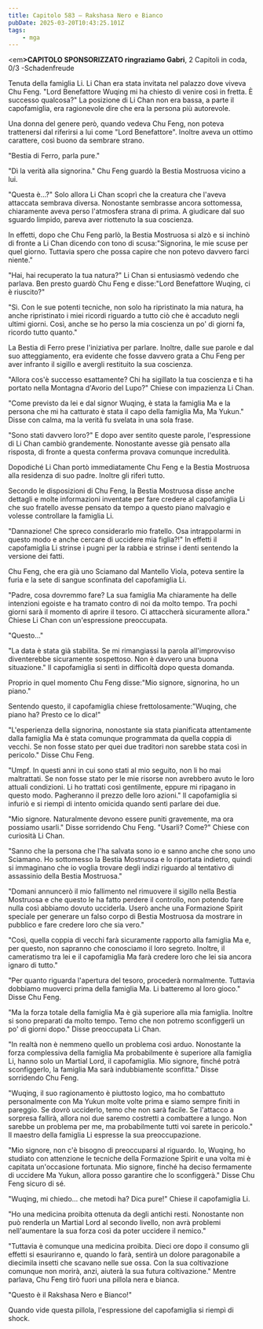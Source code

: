 ```yaml
---
title: Capitolo 583 – Rakshasa Nero e Bianco
pubDate: 2025-03-20T10:43:25.101Z
tags:
    - mga
---
```



<em<strong>>CAPITOLO SPONSORIZZATO ringraziamo Gabri</strong>,
2 Capitoli in coda, 0/3
-Schadenfreude</em>


Tenuta della famiglia Li. Li Chan era stata invitata nel palazzo dove viveva Chu Feng.
"Lord Benefattore Wuqing mi ha chiesto di venire così in fretta. È successo qualcosa?" La posizione di Li Chan non era bassa, a parte il capofamiglia, era ragionevole dire che era la persona più autorevole.


Una donna del genere però, quando vedeva Chu Feng, non poteva trattenersi dal riferirsi a lui come "Lord Benefattore". Inoltre aveva un ottimo carattere, così buono da sembrare strano.


"Bestia di Ferro, parla pure."


"Dì la verità alla signorina." Chu Feng guardò la Bestia Mostruosa vicino a lui.


"Questa è...?" Solo allora Li Chan scoprì che la creatura che l'aveva attaccata sembrava diversa. Nonostante sembrasse ancora sottomessa, chiaramente aveva perso l'atmosfera strana di prima. A giudicare dal suo sguardo limpido, pareva aver riottenuto la sua coscienza.


In effetti, dopo che Chu Feng parlò, la Bestia Mostruosa si alzò e si inchinò di fronte a Li Chan dicendo con tono di scusa:"Signorina, le mie scuse per quel giorno. Tuttavia spero che possa capire che non potevo davvero farci niente."


"Hai, hai recuperato la tua natura?" Li Chan si entusiasmò vedendo che parlava. Ben presto guardò Chu Feng e disse:"Lord Benefattore Wuqing, ci è riuscito?"


"Sì. Con le sue potenti tecniche, non solo ha ripristinato la mia natura, ha anche ripristinato i miei ricordi riguardo a tutto ciò che è accaduto negli ultimi giorni. Così, anche se ho perso la mia coscienza un po' di giorni fa, ricordo tutto quanto."


La Bestia di Ferro prese l'iniziativa per parlare. Inoltre, dalle sue parole e dal suo atteggiamento, era evidente che fosse davvero grata a Chu Feng per aver infranto il sigillo e avergli restituito la sua coscienza.


"Allora cos'è successo esattamente? Chi ha sigillato la tua coscienza e ti ha portato nella Montagna d'Avorio del Lupo?" Chiese con impazienza Li Chan.


"Come previsto da lei e dal signor Wuqing, è stata la famiglia Ma e la persona che mi ha catturato è stata il capo della famiglia Ma, Ma Yukun." Disse con calma, ma la verità fu svelata in una sola frase.


"Sono stati davvero loro?" E dopo aver sentito queste parole, l'espressione di Li Chan cambiò grandemente. Nonostante avesse già pensato alla risposta, di fronte a questa conferma provava comunque incredulità.


Dopodiché Li Chan portò immediatamente Chu Feng e la Bestia Mostruosa alla residenza di suo padre. Inoltre gli riferì tutto.


Secondo le disposizioni di Chu Feng, la Bestia Mostruosa disse anche dettagli e molte informazioni inventate per fare credere al capofamiglia Li che suo fratello avesse pensato da tempo a questo piano malvagio e volesse controllare la famiglia Li.


"Dannazione! Che spreco considerarlo mio fratello. Osa intrappolarmi in questo modo e anche cercare di uccidere mia figlia?!" In effetti il capofamiglia Li strinse i pugni per la rabbia e strinse i denti sentendo la versione dei fatti.


Chu Feng, che era già uno Sciamano dal Mantello Viola, poteva sentire la furia e la sete di sangue sconfinata del capofamiglia Li.


"Padre, cosa dovremmo fare? La sua famiglia Ma chiaramente ha delle intenzioni egoiste e ha tramato contro di noi da molto tempo. Tra pochi giorni sarà il momento di aprire il tesoro. Ci attaccherà sicuramente allora." Chiese Li Chan con un'espressione preoccupata.


"Questo..."


"La data è stata già stabilita. Se mi rimangiassi la parola all'improvviso diventerebbe sicuramente sospettoso. Non è davvero una buona situazione." Il capofamiglia si sentì in difficoltà dopo questa domanda.


Proprio in quel momento Chu Feng disse:"Mio signore, signorina, ho un piano."


Sentendo questo, il capofamiglia chiese frettolosamente:"Wuqing, che piano ha? Presto ce lo dica!"


"L'esperienza della signorina, nonostante sia stata pianificata attentamente dalla famiglia Ma è stata comunque programmata da quella coppia di vecchi. Se non fosse stato per quei due traditori non sarebbe stata così in pericolo." Disse Chu Feng.


"Umpf. In questi anni in cui sono stati al mio seguito, non li ho mai maltrattati. Se non fosse stato per le mie risorse non avrebbero avuto le loro attuali condizioni. Li ho trattati così gentilmente, eppure mi ripagano in questo modo. Pagheranno il prezzo delle loro azioni." Il capofamiglia si infuriò e si riempì di intento omicida quando sentì parlare dei due.


"Mio signore. Naturalmente devono essere puniti gravemente, ma ora possiamo usarli." Disse sorridendo Chu Feng.
"Usarli? Come?" Chiese con curiosità Li Chan.


"Sanno che la persona che l'ha salvata sono io e sanno anche che sono uno Sciamano. Ho sottomesso la Bestia Mostruosa e lo riportata indietro, quindi si immaginano che io voglia trovare degli indizi riguardo al tentativo di assassinio della Bestia Mostruosa."


"Domani annuncerò il mio fallimento nel rimuovere il sigillo nella Bestia Mostruosa e che questo le ha fatto perdere il controllo, non potendo fare nulla così abbiamo dovuto ucciderla. Userò anche una Formazione Spirit speciale per generare un falso corpo di Bestia Mostruosa da mostrare in pubblico e fare credere loro che sia vero."


"Così, quella coppia di vecchi farà sicuramente rapporto alla famiglia Ma e, per questo, non sapranno che conosciamo il loro segreto. Inoltre, il cameratismo tra lei e il capofamiglia Ma farà credere loro che lei sia ancora ignaro di tutto."


"Per quanto riguarda l'apertura del tesoro, procederà normalmente. Tuttavia dobbiamo muoverci prima della famiglia Ma. Li batteremo al loro gioco." Disse Chu Feng.


"Ma la forza totale della famiglia Ma è già superiore alla mia famiglia. Inoltre si sono preparati da molto tempo. Temo che non potremo sconfiggerli un po' di giorni dopo." Disse preoccupata Li Chan.


"In realtà non è nemmeno quello un problema così arduo. Nonostante la forza complessiva della famiglia Ma probabilmente è superiore alla famiglia Li, hanno solo un Martial Lord, il capofamiglia. Mio signore, finché potrà sconfiggerlo, la famiglia Ma sarà indubbiamente sconfitta." Disse sorridendo Chu Feng.


"Wuqing, il suo ragionamento è piuttosto logico, ma ho combattuto personalmente con Ma Yukun molte volte prima e siamo sempre finiti in pareggio. Se dovrò ucciderlo, temo che non sarà facile. Se l'attacco a sorpresa fallirà, allora noi due saremo costretti a combattere a lungo. Non sarebbe un problema per me, ma probabilmente tutti voi sarete in pericolo." Il maestro della famiglia Li espresse la sua preoccupazione.


"Mio signore, non c'è bisogno di preoccuparsi al riguardo. Io, Wuqing, ho studiato con attenzione le tecniche della Formazione Spirit e una volta mi è capitata un'occasione fortunata. Mio signore, finché ha deciso fermamente di uccidere Ma Yukun, allora posso garantire che lo sconfiggerà." Disse Chu Feng sicuro di sé.


"Wuqing, mi chiedo... che metodi ha? Dica pure!" Chiese il capofamiglia Li.


"Ho una medicina proibita ottenuta da degli antichi resti. Nonostante non può renderla un Martial Lord al secondo livello, non avrà problemi nell'aumentare la sua forza così da poter uccidere il nemico."


"Tuttavia è comunque una medicina proibita. Dieci ore dopo il consumo gli effetti si esauriranno e, quando lo farà, sentirà un dolore paragonabile a diecimila insetti che scavano nelle sue ossa. Con la sua coltivazione comunque non morirà, anzi, aiuterà la sua futura coltivazione." Mentre parlava, Chu Feng tirò fuori una pillola nera e bianca.


"Questo è il Rakshasa Nero e Bianco!"


Quando vide questa pillola, l'espressione del capofamiglia si riempì di shock.
                                


                                



